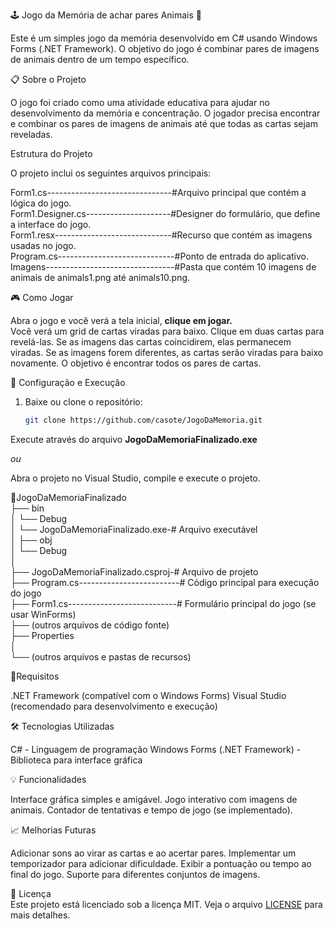 🕹️ Jogo da Memória de achar pares Animais 🦁 

Este é um simples jogo da memória desenvolvido em C# usando Windows Forms (.NET Framework). O objetivo do jogo é combinar pares de imagens de animais dentro de um tempo específico.

📋 Sobre o Projeto  

O jogo foi criado como uma atividade educativa para ajudar no desenvolvimento da memória e concentração. O jogador precisa encontrar e combinar os pares de imagens de animais até que todas as cartas sejam reveladas.

Estrutura do Projeto  

O projeto inclui os seguintes arquivos principais:

Form1.cs-------------------------------#Arquivo principal que contém a lógica do jogo.  
Form1.Designer.cs---------------------#Designer do formulário, que define a interface do jogo.  
Form1.resx-----------------------------#Recurso que contém as imagens usadas no jogo.  
Program.cs-----------------------------#Ponto de entrada do aplicativo.  
Imagens--------------------------------#Pasta que contém 10 imagens de animais de animals1.png até animals10.png.  

🎮 Como Jogar  

Abra o jogo e  você verá a tela inicial, **clique em jogar.**  
Você verá um grid de cartas viradas para baixo.
Clique em duas cartas para revelá-las.
Se as imagens das cartas coincidirem, elas permanecem viradas.
Se as imagens forem diferentes, as cartas serão viradas para baixo novamente.
O objetivo é encontrar todos os pares de cartas.

🚀 Configuração e Execução  

1. Baixe ou clone o repositório:
   ```bash
   git clone https://github.com/casote/JogoDaMemoria.git

Execute através do arquivo **JogoDaMemoriaFinalizado.exe**  

*ou*  

Abra o projeto no Visual Studio, compile e execute o projeto.  

📂JogoDaMemoriaFinalizado  
   ├── bin  
   │   └── Debug  
   │       └── JogoDaMemoriaFinalizado.exe-# Arquivo executável  
   │
   ├── obj  
   │   └── Debug  
   │  
   ├── JogoDaMemoriaFinalizado.csproj-# Arquivo de projeto  
   ├── Program.cs-------------------------# Código principal para execução do jogo  
   ├── Form1.cs---------------------------# Formulário principal do jogo (se usar WinForms)  
   ├── (outros arquivos de código fonte)  
   ├── Properties  
   │     
   └── (outros arquivos e pastas de recursos)  

📝Requisitos  

.NET Framework (compatível com o Windows Forms)
Visual Studio (recomendado para desenvolvimento e execução)


🛠️ Tecnologias Utilizadas  

C# - Linguagem de programação
Windows Forms (.NET Framework) - Biblioteca para interface gráfica

💡 Funcionalidades  

Interface gráfica simples e amigável.
Jogo interativo com imagens de animais.
Contador de tentativas e tempo de jogo (se implementado).

📈 Melhorias Futuras  

Adicionar sons ao virar as cartas e ao acertar pares.
Implementar um temporizador para adicionar dificuldade.
Exibir a pontuação ou tempo ao final do jogo.
Suporte para diferentes conjuntos de imagens.

📄 Licença  
Este projeto está licenciado sob a licença MIT. Veja o arquivo [LICENSE](https://github.com/casote/JogoDaMemoria/blob/main/LICENSE.txt) para mais detalhes.
